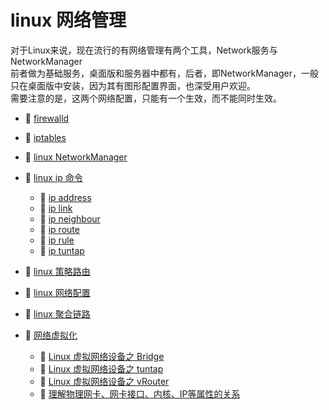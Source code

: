 # linux 网络管理

对于Linux来说，现在流行的有网络管理有两个工具，Network服务与NetworkManager  
前者做为基础服务，桌面版和服务器中都有，后者，即NetworkManager，一般只在桌面版中安装，因为其有图形配置界面，也深受用户欢迎。  
需要注意的是，这两个网络配置，只能有一个生效，而不能同时生效。

* 📄 [firewalld](linux%20网络管理/firewalld.md)
* 📄 [iptables](linux%20网络管理/iptables.md)
* 📄 [linux NetworkManager](linux%20网络管理/linux%20NetworkManager.md)
* 📑 [linux ip 命令](linux%20网络管理/linux%20ip%20命令.md)

  * 📄 [ip address](linux%20网络管理/linux%20ip%20命令/ip%20address.md)
  * 📄 [ip link](linux%20网络管理/linux%20ip%20命令/ip%20link.md)
  * 📄 [ip neighbour](linux%20网络管理/linux%20ip%20命令/ip%20neighbour.md)
  * 📄 [ip route](linux%20网络管理/linux%20ip%20命令/ip%20route.md)
  * 📄 [ip rule](linux%20网络管理/linux%20ip%20命令/ip%20rule.md)
  * 📄 [ip tuntap](linux%20网络管理/linux%20ip%20命令/ip%20tuntap.md)
* 📄 [linux 策略路由](linux%20网络管理/linux%20策略路由.md)
* 📄 [linux 网络配置](linux%20网络管理/linux%20网络配置.md)
* 📄 [linux 聚合链路](linux%20网络管理/linux%20聚合链路.md)
* 📑 [网络虚拟化](linux%20网络管理/网络虚拟化.md)

  * 📄 [Linux 虚拟网络设备之 Bridge](linux%20网络管理/网络虚拟化/Linux%20虚拟网络设备之%20Bridge.md)
  * 📄 [Linux 虚拟网络设备之 tuntap](linux%20网络管理/网络虚拟化/Linux%20虚拟网络设备之%20tuntap.md)
  * 📄 [Linux 虚拟网络设备之 vRouter](linux%20网络管理/网络虚拟化/Linux%20虚拟网络设备之%20vRouter.md)
  * 📄 [理解物理网卡、网卡接口、内核、IP等属性的关系](linux%20网络管理/网络虚拟化/理解物理网卡、网卡接口、内核、IP等属性的关系.md)

‍

‍
